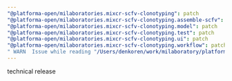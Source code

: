 ```yaml
---
"@platforma-open/milaboratories.mixcr-scfv-clonotyping": patch
"@platforma-open/milaboratories.mixcr-scfv-clonotyping.assemble-scfv": patch
"@platforma-open/milaboratories.mixcr-scfv-clonotyping.model": patch
"@platforma-open/milaboratories.mixcr-scfv-clonotyping.test": patch
"@platforma-open/milaboratories.mixcr-scfv-clonotyping.ui": patch
"@platforma-open/milaboratories.mixcr-scfv-clonotyping.workflow": patch
" WARN  Issue while reading "/Users/denkoren/work/milaboratory/platforma/platforma-open/mixcr-scfv-clonotyping/.npmrc". Failed to replace env in config: ${NPMJS_TOKEN}": patch
---
```


technical release
